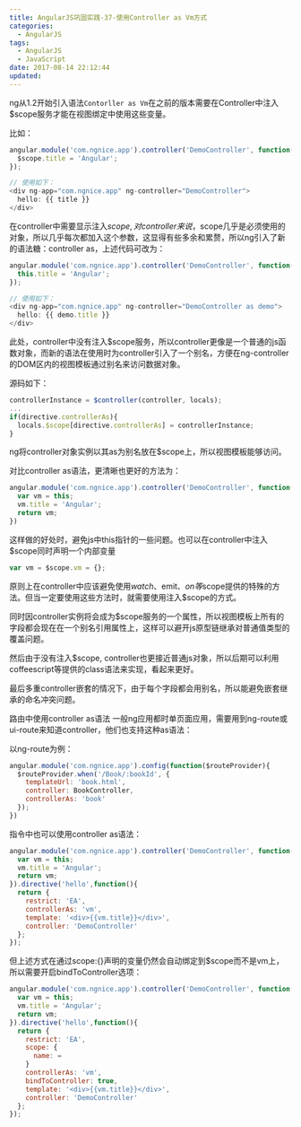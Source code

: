 ```yaml
---
title: AngularJS巩固实践-37-使用Controller as Vm方式
categories:
  - AngularJS
tags:
  - AngularJS
  - JavaScript
date: 2017-08-14 22:12:44
updated:
---
```


ng从1.2开始引入语法`Contorller as Vm`在之前的版本需要在Controller中注入$scope服务才能在视图绑定中使用这些变量。

比如：
```js
angular.module('com.ngnice.app').controller('DemoController', function($scope){
  $scope.title = 'Angular';
});

// 使用如下：
<div ng-app="com.ngnice.app" ng-controller="DemoController">
  hello: {{ title }}
</div>
```
在controller中需要显示注入$scope, 对controller来说，$scope几乎是必须使用的对象，所以几乎每次都加入这个参数，这显得有些多余和累赘，所以ng引入了新的语法糖：controller as，上述代码可改为：
```js
angular.module('com.ngnice.app').controller('DemoController', function(){
  this.title = 'Angular';
});

// 使用如下：
<div ng-app="com.ngnice.app" ng-controller="DemoController as demo">
  hello: {{ demo.title }}
</div>
```
此处，controller中没有注入$scope服务，所以controller更像是一个普通的js函数对象，而新的语法在使用时为controller引入了一个别名，方便在ng-controller的DOM区内的视图模板通过别名来访问数据对象。

源码如下：
```js
controllerInstance = $controller(controller, locals);
...
if(directive.controllerAs){
  locals.$scope[directive.controllerAs] = controllerInstance;
}
```
ng将controller对象实例以其as为别名放在$scope上，所以视图模板能够访问。

对比controller as语法，更清晰也更好的方法为：
```js
angular.module('com.ngnice.app').controller('DemoController', function(){
  var vm = this;
  vm.title = 'Angular';
  return vm;
})
```
这样做的好处时，避免js中this指针的一些问题。也可以在controller中注入$scope同时声明一个内部变量
```js
var vm = $scope.vm = {};
```

原则上在controller中应该避免使用$watch、$emit、$on等$scope提供的特殊的方法。但当一定要使用这些方法时，就需要使用注入$scope的方式。

同时因controller实例将会成为$scope服务的一个属性，所以视图模板上所有的字段都会现在在一个别名引用属性上，这样可以避开js原型链继承对普通值类型的覆盖问题。

然后由于没有注入$scope, controller也更接近普通js对象，所以后期可以利用coffeescript等提供的class语法来实现，看起来更好。

最后多重controller嵌套的情况下，由于每个字段都会用别名，所以能避免嵌套继承的命名冲突问题。

路由中使用controller as语法
一般ng应用都时单页面应用，需要用到ng-route或ui-route来知道controller，他们也支持这种as语法：

以ng-route为例：
```js
angular.module('com.ngnice.app').config(function($routeProvider){
  $routeProvider.when('/Book/:bookId', {
    templateUrl: 'book.html',
    controller: BookController,
    controllerAs: 'book'
  });
})
```

指令中也可以使用controller as语法：
```js
angular.module('com.ngnice.app').controller('DemoController', function(){
  var vm = this;
  vm.title = 'Angular';
  return vm;
}).directive('hello',function(){
  return {
    restrict: 'EA',
    controllerAs: 'vm',
    template: '<div>{{vm.title}}</div>',
    controller: 'DemoController'
  };
});
```
但上述方式在通过scope:{}声明的变量仍然会自动绑定到$scope而不是vm上，所以需要开启bindToController选项：
```js
angular.module('com.ngnice.app').controller('DemoController', function(){
  var vm = this;
  vm.title = 'Angular';
  return vm;
}).directive('hello',function(){
  return {
    restrict: 'EA',
    scope: {
      name: =
    }
    controllerAs: 'vm',
    bindToController: true,
    template: '<div>{{vm.title}}</div>',
    controller: 'DemoController'
  };
});
```
